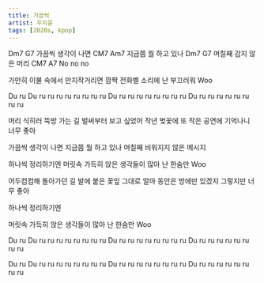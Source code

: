 ```yaml
---
title: 가끔씩
artist: 우지윤
tags: [2020s, kpop]
---
```


Dm7    G7
가끔씩 생각이 나면
     CM7      Am7
지금쯤 뭘 하고 있나
     Dm7       G7
며칠째 감지 않은 머리
      CM7    A7
No no no
 
가만히 이불 속에서
만지작거리면 깜짝
전화벨 소리에
난 부끄러워 Woo
 
Du ru
Du ru ru ru ru ru ru ru ru
Du ru ru ru ru ru ru ru ru
Du ru ru ru ru ru ru ru ru
 
머리 식히러 뚝방 가는 길
벌써부터 보고 싶었어
작년 벚꽃에 또 작은 공연에
기억나니 너무 좋아
 
가끔씩 생각이 나면
지금쯤 뭘 하고 있나
며칠째 비워지지 않은 메시지
 
하나씩 정리하기엔
머릿속 가득히 앉은
생각들이 많아 난 한숨만 Woo
 
어두컴컴해 돌아가던 길
발에 붙은 꽃잎 그대로
얼마 동안은 방에만 있겠지
그렇지만 너무 좋아
 
하나씩 정리하기엔
 
머릿속 가득히 앉은
생각들이 많아 난 한숨만 Woo
 
Du ru
Du ru ru ru ru ru ru ru ru
Du ru ru ru ru ru ru ru ru
Du ru ru ru ru ru ru ru ru
 
Du ru
Du ru ru ru ru ru ru ru ru
Du ru ru ru ru ru ru ru ru
Du ru ru ru ru ru ru ru ru